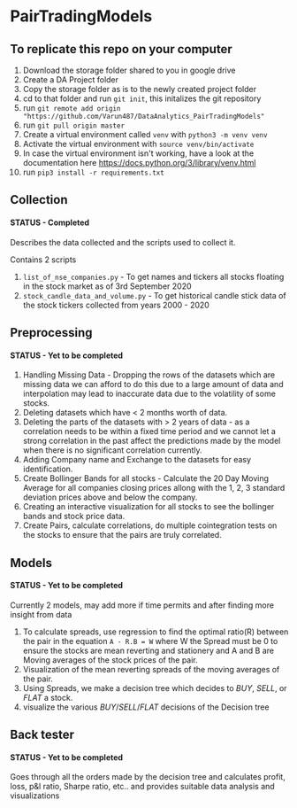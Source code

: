 # PairTradingModels

## To replicate this repo on your computer

1. Download the storage folder shared to you in google drive
2. Create a DA Project folder
3. Copy the storage folder as is to the newly created project folder
3. cd to that folder and run `git init`, this initalizes the git repository
4. run `git remote add origin "https://github.com/Varun487/DataAnalytics_PairTradingModels"`
5. run `git pull origin master`
6. Create a virtual environment called `venv` with `python3 -m venv venv`
7. Activate the virtual environment with `source venv/bin/activate`
8. In case the virtual environment isn't working, have a look at the documentation here https://docs.python.org/3/library/venv.html
9. run `pip3 install -r requirements.txt`

## Collection

#### STATUS - Completed

Describes the data collected and the scripts used to collect it.

Contains 2 scripts
1. `list_of_nse_companies.py` - To get names and tickers all stocks floating in the stock market as of 3rd September 2020
2. `stock_candle_data_and_volume.py` - To get historical candle stick data of the stock tickers collected from years 2000 - 2020

## Preprocessing

#### STATUS - Yet to be completed

1. Handling Missing Data - Dropping the rows of the datasets which are missing data we can afford to do this due to a large amount of data and interpolation may lead to inaccurate data due to the volatility of some stocks.
2. Deleting datasets which have < 2 months worth of data.
3. Deleting the parts of the datasets with > 2 years of data - as a correlation needs to be within a fixed time period and we cannot let a strong correlation in the past affect the predictions made by the model when there is no significant correlation currently.
4. Adding Company name and Exchange to the datasets for easy identification.
5. Create Bollinger Bands for all stocks - Calculate the 20 Day Moving Average for all companies closing prices allong with the 1, 2, 3 standard deviation prices above and below the company.
6. Creating an interactive visualization for all stocks to see the bollinger bands and stock price data.
7. Create Pairs, calculate correlations, do multiple cointegration tests on the stocks to ensure that the pairs are truly correlated.

## Models

#### STATUS - Yet to be completed

Currently 2 models, may add more if time permits and after finding more insight from data
1. To calculate spreads, use regression to find the optimal ratio(R) between the pair in the equation `A - R.B = W` where W the Spread must be 0 to ensure the stocks are mean reverting and stationery and A and B are Moving averages of the stock prices of the pair.
2. Visualization of the mean reverting spreads of the moving averages of the pair.
3. Using Spreads, we make a decision tree which decides to *BUY*, *SELL*, or *FLAT* a stock.
4. visualize the various *BUY*/*SELL*/*FLAT* decisions of the Decision tree

## Back tester

#### STATUS - Yet to be completed

Goes through all the orders made by the decision tree and calculates profit, loss, p&l ratio, Sharpe ratio, etc.. and provides suitable data analysis and visualizations
